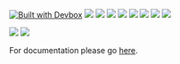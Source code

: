 
[![Built with Devbox](https://www.jetify.com/img/devbox/shield_galaxy.svg)](https://www.jetify.com/devbox/docs/contributor-quickstart/)
<img src="https://img.shields.io/badge/ansible-%231A1918.svg?style=for-the-badge&logo=ansible&logoColor=white" />
<img src="https://img.shields.io/badge/Cloudflare-F38020?style=for-the-badge&logo=Cloudflare&logoColor=white" />
<img src="https://img.shields.io/badge/docker-%230db7ed.svg?style=for-the-badge&logo=docker&logoColor=white" />
<img src="https://img.shields.io/badge/Linux-FCC624?style=for-the-badge&logo=linux&logoColor=black" />
<img src="https://img.shields.io/badge/packer-%23E7EEF0.svg?style=for-the-badge&logo=packer&logoColor=%2302A8EF" />
<img src="https://img.shields.io/badge/PyCharm-000000.svg?&style=for-the-badge&logo=PyCharm&logoColor=white" />
<img src="https://img.shields.io/badge/terraform-%235835CC.svg?style=for-the-badge&logo=terraform&logoColor=white" />
<img src="https://img.shields.io/badge/vagrant-%231563FF.svg?style=for-the-badge&logo=vagrant&logoColor=white" />

<img src="https://img.shields.io/badge/Maintained%3F-yes-green.svg" />
<img src="https://img.shields.io/website-up-down-green-red/http/home-docs.packituz.dev.svg" />



For documentation please go [here](https://home-docs.packituz.dev/).